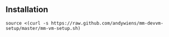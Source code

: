 ## Installation
    source <(curl -s https://raw.github.com/andywiens/mm-devvm-setup/master/mm-vm-setup.sh)